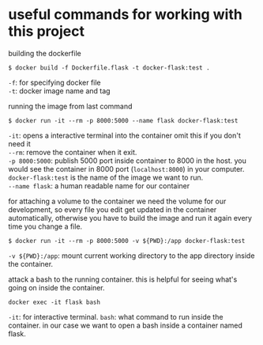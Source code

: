 # useful commands for working with this project


building the dockerfile

```shell
$ docker build -f Dockerfile.flask -t docker-flask:test .
```

`-f`: for specifying docker file  
`-t`: docker image name and tag

running the image from last command

```shell
$ docker run -it --rm -p 8000:5000 --name flask docker-flask:test
```

`-it`: opens a interactive terminal into the container omit this if you
don't need it  
`--rm`: remove the container when it exit.  
`-p 8000:5000`: publish 5000 port inside container to 8000 in the host.
you would see the container in 8000 port (`localhost:8000`) in your computer.  
`docker-flask:test` is the name of the image we want to run.  
`--name flask`: a human readable name for our container

for attaching a volume to the container
we need the volume for our development, so every file you edit get updated
in the container automatically, otherwise you have to build the image and run it again
every time you change a file.

```shell
$ docker run -it --rm -p 8000:5000 -v ${PWD}:/app docker-flask:test
```

`-v ${PWD}:/app`: mount current working directory to the app directory inside the container.  


attack a bash to the running container. this is helpful for seeing what's going on inside the container.

```shell
docker exec -it flask bash
```

`-it`: for interactive terminal.
`bash`: what command to run inside the container. in our case we want to open a
bash inside a container named flask.
